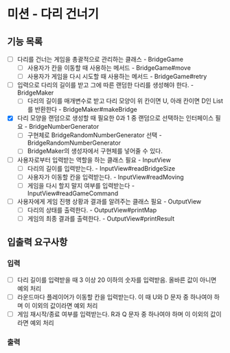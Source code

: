 # 미션 - 다리 건너기

## 기능 목록
- [ ] 다리를 건너는 게임을 총괄적으로 관리하는 클래스 - BridgeGame
  - [ ] 사용자가 칸을 이동할 때 사용하는 메서드 - BridgeGame#move
  - [ ] 사용자가 게임을 다시 시도할 때 사용하는 메서드 - BridgeGame#retry
- [ ] 입력으로 다리의 길이를 받고 그에 따른 랜덤한 다리를 생성해야 한다. - BridgeMaker
  - [ ] 다리의 길이를 매개변수로 받고 다리 모양이 위 칸이면 U, 아래 칸이면 D인 List를 반환한다 - BridgeMaker#makeBridge
- [x] 다리 모양을 랜덤으로 생성할 때 필요한 0과 1 중 랜덤으로 선택하는 인터페이스 필요 - BridgeNumberGenerator
  - [ ] 구현체로 BridgeRandomNumberGenerator 선택 - BridgeRandomNumberGenerator
  - [ ] BridgeMaker의 생성자에서 구현체를 넣어줄 수 있다.
- [ ] 사용자로부터 입력받는 역할을 하는 클래스 필요 - InputView
  - [ ] 다리의 길이를 입력받는다. - InputView#readBridgeSize
  - [ ] 사용자가 이동할 칸을 입력받는다. - InputView#readMoving
  - [ ] 게임을 다시 할지 말지 여부를 입력받는다 - InputView#readGameCommand
- [ ] 사용자에게 게임 진행 상황과 결과를 알려주는 클래스 필요 - OutputView
  - [ ] 다리의 상태를 출력한다. - OutputView#printMap
  - [ ] 게임의 최종 결과를 출력한다. - OutputView#printResult

## 입출력 요구사항
### 입력
- [ ] 다리 길이를 입력받을 때 3 이상 20 이하의 숫자를 입력받음. 올바른 값이 아니면 예외 처리
- [ ] 라운드마다 플레이어가 이동할 칸을 입력받는다. 이 때 U와 D 문자 중 하나여야 하며 이 이외의 값이라면 예외 처리
- [ ] 게임 재시작/종료 여부를 입력받는다. R과 Q 문자 중 하나여야 하며 이 이외의 값이라면 예외 처리
### 출력